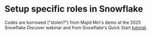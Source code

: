 # Setup specific roles in Snowflake

Codes are borrowed ("stolen?") from Majid Miri's demo at the 2025 Snowflake Discover webinar and from Snowflake's Quick Start [tutorial](https://quickstarts.snowflake.com/guide/getting_started_with_dynamic_tables/index.html?index=..%2F..index#0).